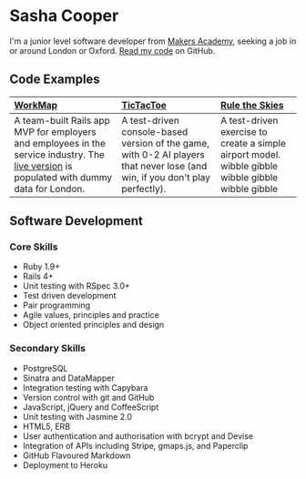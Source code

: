 Sasha Cooper
==

I'm a junior level software developer from [Makers Academy](http://www.makersacademy.com/), seeking a job in or around London or Oxford. [Read my code](https://github.com/Arepo) on GitHub.

Code Examples
--

| [WorkMap](https://github.com/federicomaffei/WorkMap) | [TicTacToe](https://github.com/Arepo/tictactoe) | [Rule the Skies](https://github.com/Arepo/rule-the-skies) |
|:--------- |:----------- |:---------------- |
| A team-built Rails app MVP for employers and employees in the service industry. The [live version](http://workmap.herokuapp.com/) is populated with dummy data for London. | A test-driven console-based version of the game, with 0-2 AI players that never lose (and win, if you don't play perfectly). | A test-driven exercise to create a simple airport model. wibble gibble  wibble gibble wibble gibble |

Software Development
--

### Core Skills

  - Ruby 1.9+
  - Rails 4+
  - Unit testing with RSpec 3.0+
  - Test­ driven development
  - Pair programming
  - Agile values, principles and practice
  - Object­ oriented principles and design
  
### Secondary Skills

  - PostgreSQL
  - Sinatra and DataMapper
  - Integration testing with Capybara
  - Version control with git and GitHub
  - JavaScript, jQuery and CoffeeScript
  - Unit testing with Jasmine 2.0
  - HTML5, ERB
  - User authentication and authorisation with bcrypt and Devise
  - Integration of APIs including Stripe, gmaps.js, and Paperclip
  - GitHub Flavoured Markdown
  - Deployment to Heroku
